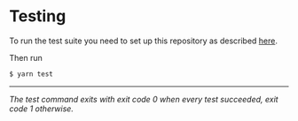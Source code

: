 # Testing

To run the test suite you need to set up this repository as described [here](/README.md).

Then run

```bash
$ yarn test
```

---
_The test command exits with exit code 0 when every test succeeded, exit code 1 otherwise._
